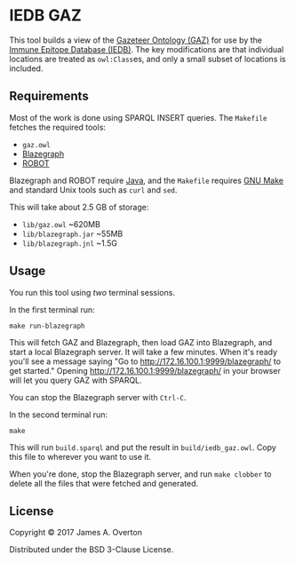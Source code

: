 # IEDB GAZ

This tool builds a view of the [Gazeteer Ontology (GAZ)](http://obofoundry.org/ontology/gaz.html) for use by the [Immune Epitope Database (IEDB)](http://iedb.org). The key modifications are that individual locations are treated as `owl:Class`es, and only a small subset of locations is included.


## Requirements

Most of the work is done using SPARQL INSERT queries. The `Makefile` fetches the required tools:

- `gaz.owl`
- [Blazegraph]()
- [ROBOT](https://github.com/ontodev/robot)

Blazegraph and ROBOT require [Java](https://www.java.com/en/download/help/download_options.xml), and the `Makefile` requires [GNU Make](https://www.gnu.org/software/make/) and standard Unix tools such as `curl` and `sed`.

This will take about 2.5 GB of storage:

- `lib/gaz.owl` ~620MB
- `lib/blazegraph.jar` ~55MB
- `lib/blazegraph.jnl` ~1.5G


## Usage

You run this tool using *two* terminal sessions.

In the first terminal run:

    make run-blazegraph

This will fetch GAZ and Blazegraph, then load GAZ into Blazegraph, and start a local Blazegraph server. It will take a few minutes. When it's ready you'll see a message saying "Go to http://172.16.100.1:9999/blazegraph/ to get started." Opening <http://172.16.100.1:9999/blazegraph/> in your browser will let you query GAZ with SPARQL.

You can stop the Blazegraph server with `Ctrl-C`.

In the second terminal run:

    make

This will run `build.sparql` and put the result in `build/iedb_gaz.owl`. Copy this file to wherever you want to use it.

When you're done, stop the Blazegraph server, and run `make clobber` to delete all the files that were fetched and generated.


## License

Copyright © 2017 James A. Overton

Distributed under the BSD 3-Clause License.
